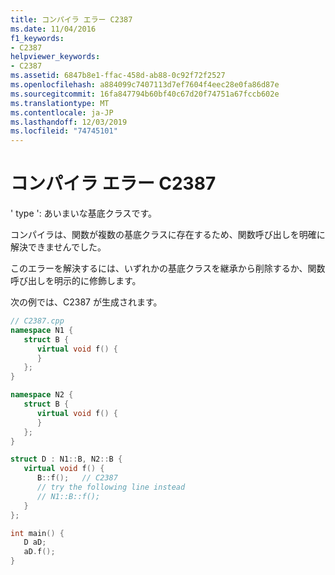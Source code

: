 ```yaml
---
title: コンパイラ エラー C2387
ms.date: 11/04/2016
f1_keywords:
- C2387
helpviewer_keywords:
- C2387
ms.assetid: 6847b8e1-ffac-458d-ab88-0c92f72f2527
ms.openlocfilehash: a884099c7407113d7ef7604f4eec28e0fa86d87e
ms.sourcegitcommit: 16fa847794b60bf40c67d20f74751a67fccb602e
ms.translationtype: MT
ms.contentlocale: ja-JP
ms.lasthandoff: 12/03/2019
ms.locfileid: "74745101"
---
```

# <a name="compiler-error-c2387"></a>コンパイラ エラー C2387

' type ': あいまいな基底クラスです。

コンパイラは、関数が複数の基底クラスに存在するため、関数呼び出しを明確に解決できませんでした。

このエラーを解決するには、いずれかの基底クラスを継承から削除するか、関数呼び出しを明示的に修飾します。

次の例では、C2387 が生成されます。

```cpp
// C2387.cpp
namespace N1 {
   struct B {
      virtual void f() {
      }
   };
}

namespace N2 {
   struct B {
      virtual void f() {
      }
   };
}

struct D : N1::B, N2::B {
   virtual void f() {
      B::f();   // C2387
      // try the following line instead
      // N1::B::f();
   }
};

int main() {
   D aD;
   aD.f();
}
```
